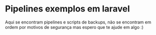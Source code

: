 # Pipelines exemplos em laravel

Aqui se encontram pipelines e scripts de backups, não se encontram em ordem por motivos de segurança mas espero que te ajude em algo :)
